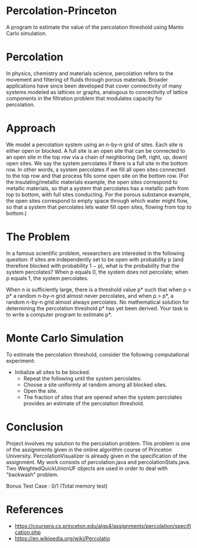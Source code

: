 # Percolation-Princeton
A program to estimate the value of the percolation threshold using Manto Carlo simulation.
# Percolation
In physics, chemistry and materials science, percolation refers to the movement and filtering of fluids through porous 
materials. Broader applications have since been developed that cover connectivity of many systems modeled as lattices
or graphs, analogous to connectivity of lattice components in the filtration problem that modulates capacity for percolation.
# Approach
We model a percolation system using an n-by-n grid of sites. Each site is either open or blocked. 
A full site is an open site that can be connected to an open site in the top row via a chain of neighboring (left, right, up, down) open sites.
We say the system percolates if there is a full site in the bottom row. In other words, a system percolates if we fill all 
open sites connected to the top row and that process fills some open site on the bottom row. (For the insulating/metallic 
materials example, the open sites correspond to metallic materials, so that a system that percolates has a metallic path from 
top to bottom, with full sites conducting. For the porous substance example, the open sites correspond to empty space through 
which water might flow, so that a system that percolates lets water fill open sites, flowing from top to bottom.)
# The Problem 
In a famous scientific problem, researchers are interested in the following question: if sites are independently set to be 
open with probability p (and therefore blocked with probability 1 − p), what is the probability that the system percolates? 
When p equals 0, the system does not percolate; when p equals 1, the system percolates. 

When n is sufficiently large, there is a threshold value p* such that when p < p* a random n-by-n grid almost never percolates, 
and when p > p*, a random n-by-n grid almost always percolates. No mathematical solution for determining the percolation 
threshold p* has yet been derived. Your task is to write a computer program to estimate p*.
# Monte Carlo Simulation
To estimate the percolation threshold, consider the following computational experiment:

* Initialize all sites to be blocked.
  * Repeat the following until the system percolates:
   * Choose a site uniformly at random among all blocked sites.
   * Open the site.
   * The fraction of sites that are opened when the system percolates provides an estimate of the percolation threshold.
# Conclusion
Project involves my solution to the percolation problem. This problem is one of the assignments given
in the online algorithm course of Princeton University. PercolationVisualizer is already given
in the specification of the assignment. My work consists of percolation.java and percolationStats.java.
Two WeightedQuickUnionUF objects are used in order to deal with "backwash" problem.

Bonus Test Case : 0/1 (Total memory test) 

# References
* https://coursera.cs.princeton.edu/algs4/assignments/percolation/specification.php
* https://en.wikipedia.org/wiki/Percolatio
